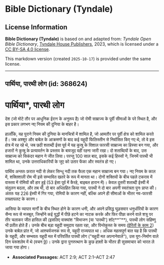 # Bible Dictionary (Tyndale)

## License Information

**Bible Dictionary (Tyndale)** is based on and adapted from: _Tyndale Open Bible Dictionary_, [Tyndale House Publishers](https://tyndaleopenresources.com/), 2023, which is licensed under a [CC BY-SA 4.0 license](https://creativecommons.org/licenses/by-sa/4.0/legalcode.en).

This markdown version (created `2025-10-17`) is provided under the same license.



--------------------------------

## पार्थिया, पारथी लोग (id: 368624)

पार्थिया\*, पारथी लोग
=====================

देश (जो मोटे तौर पर आधुनिक ईरान के अनुरूप है) जो रोमी साम्राज्य के पूर्वी सीमाओं के परे स्थित है, और इस प्रकार लगभग नए नियम की दुनिया के बाहर है।

हालाँकि, यह पुराने नियम की दुनिया के मानचित्रों में शामिल है, जो आमतौर पर पूर्वी क्षेत्र को शामिल करते हैं। जब अश्शूर और बाबेल के आक्रमणों के बाद कई यहूदी फिलिस्तीन से निर्वासित किए गए थे, तो वे इस क्षेत्र में रह रहे थे, जब छठी शताब्दी ईसा पूर्व में यह कुस्रू के विशाल फारसी साम्राज्य का हिस्सा बन गया, और हजारों ने कुस्रू के प्रत्यावर्तन के प्रस्ताव के बावजूद वहीं रहना जारी रखा। दो शताब्दियों के बाद, उस साम्राज्य को सिकंदर महान ने जीत लिया। परन्तु 100 साल बाद, इसके कई हिस्सों ने, जिनमें पारथी भी शामिल था, उनके उत्तराधिकारियों के जुए को उतार फेंका और स्वतंत्र हो गए।

पार्थिय अन्ततः फ़रात नदी से लेकर सिन्धु नदी तक फैला एक महान साम्राज्य बन गया। नए नियम के काल में, शक्तिशाली रोम भी इसे सम्भावित खतरे के रूप में मानता था। दोनों शक्तियों के बीच पहले टकराव में वास्तव में रोमियों की हार हुई (53 ईसा पूर्व में कैरहे, बाइबल हारान में)। केवल दूसरी शताब्दी ईस्वी में संतुलन बदला, और तब भी, दो बार अधिग्रहित किया गया, पारथी ने दो बार अपनी स्वतंत्रता पुनः प्राप्त की। अंततः यह 226 ईस्वी में गिर गया, रोमियों के कारण नहीं, बल्कि अपने ही सीमाओं के भीतर नव\-फारसी तख्तापलट के कारण।

आसिया के व्यापार मार्गों के बीच स्थित होने के कारण धनी, और अपने प्रसिद्ध घुड़सवार धनुर्धारियों के कारण सैन्य रूप से मजबूत, जिन्होंने कई युद्धों में पीछे हटने का नाटक करके और फिर पीछा करने वाले शत्रु पर तीर चलाकर जीत हासिल की (इसलिए वाक्यांश "विभाजन \[या 'पारथी'] शॉट**"**), पारथी लोग सहिष्णु भी प्रतीत होते हैं। उनके बीच बड़ा यहूदी समुदाय रहता रहा, और पिन्तेकुस्त के समय ([प्रेरितों के काम 2](https://ref.ly/Acts2:1-Acts2:47)) उनके बाबेल प्रांत में, जो आश्चर्यजनक रूप से, यहूदी राज्यपाल था। अधिक महत्वपूर्ण बात यह है कि पारथी के यहूदी, और सम्भवतः यहूदी मत में परिवर्तित पारथी लोग ("यहूदी मत अपनानेवाले"), उस युग\-निर्माण वाले दिन यरूशलेम में थे (वचन [9](https://ref.ly/Acts2:9))। उनके द्वारा पुनरुत्थान के कुछ हफ़्तों के भीतर ही सुसमाचार को भारत ले जाया गया होगा।

* **Associated Passages:** ACT 2:9; ACT 2:1–ACT 2:47

